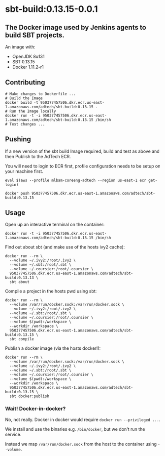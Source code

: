 # sbt-build:0.13.15-0.0.1

## The Docker image used by Jenkins agents to build SBT projects.

An image with:
- OpenJDK 8u131
- SBT 0.13.15
- Docker 1.11.2-r1

## Contributing

```
# Make changes to Dockerfile ...
# Build the Image
docker build -t 950377457506.dkr.ecr.us-east-1.amazonaws.com/adtech/sbt-build:0.13.15 .
# Run the Image locally
docker run -t -i 950377457506.dkr.ecr.us-east-1.amazonaws.com/adtech/sbt-build:0.13.15 /bin/sh
# Test changes ...
```

## Pushing

If a new version of the sbt build Image required, build and test as above and then Publish to the AdTech ECR.

You will need to login to ECR first, profile configuration needs to be setup on your machine first.

```
eval $(aws --profile mlbam-coreeng-adtech --region us-east-1 ecr get-login)
```

```
docker push 950377457506.dkr.ecr.us-east-1.amazonaws.com/adtech/sbt-build:0.13.15
```

## Usage

Open up an interactive terminal on the container:
```
docker run -t -i 950377457506.dkr.ecr.us-east-1.amazonaws.com/adtech/sbt-build:0.13.15 /bin/sh
```

Find out about sbt (and make use of the hosts ivy2 cache):
```
docker run --rm \
  --volume ~/.ivy2:/root/.ivy2 \
  --volume ~/.sbt:/root/.sbt \
  --volume ~/.coursier:/root/.coursier \
  950377457506.dkr.ecr.us-east-1.amazonaws.com/adtech/sbt-build:0.13.13 \
  sbt about
```

Compile a project in the hosts pwd using sbt:
```
docker run --rm \
  --volume /var/run/docker.sock:/var/run/docker.sock \
  --volume ~/.ivy2:/root/.ivy2 \
  --volume ~/.sbt:/root/.sbt \
  --volume ~/.coursier:/root/.coursier \
  --volume $(pwd):/workspace \
  --workdir /workspace \
  950377457506.dkr.ecr.us-east-1.amazonaws.com/adtech/sbt-build:0.13.15 \
  sbt compile
```

Publish a docker image (via the hosts docker!):
```
docker run --rm \
  --volume /var/run/docker.sock:/var/run/docker.sock \
  --volume ~/.ivy2:/root/.ivy2 \
  --volume ~/.sbt:/root/.sbt \
  --volume ~/.coursier:/root/.coursier \
  --volume $(pwd):/workspace \
  --workdir /workspace \
  950377457506.dkr.ecr.us-east-1.amazonaws.com/adtech/sbt-build:0.13.15 \
  sbt docker:publish
```

### Wait! Docker-in-docker?
No, not really. Docker in docker would require `docker run --privileged ...`.

We install and use the binaries e.g. `/bin/docker`, but we don't run the service.

Instead we map `/var/run/docker.sock` from the host to the container using `--volume`.
